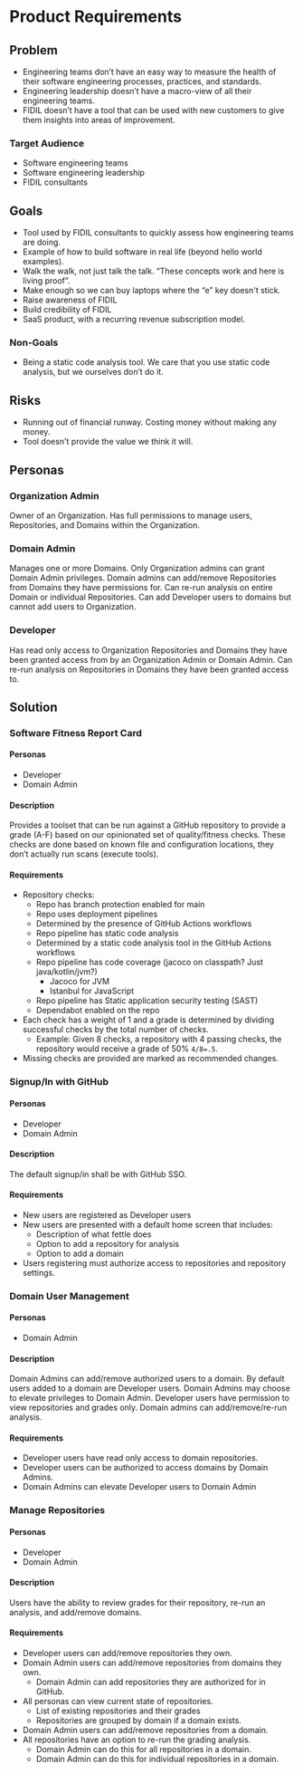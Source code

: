 # Product Requirements

## Problem

* Engineering teams don’t have an easy way to measure the health of their software engineering processes, practices, 
and standards. 
* Engineering leadership doesn’t have a macro-view of all their engineering teams. 
* FIDIL doesn’t have a tool that can be used with new customers to give them insights into areas of improvement.

### Target Audience

* Software engineering teams
* Software engineering leadership
* FIDIL consultants

## Goals

* Tool used by FIDIL consultants to quickly assess how engineering teams are doing.
* Example of how to build software in real life (beyond hello world examples).
* Walk the walk, not just talk the talk. “These concepts work and here is living proof”.
* Make enough so we can buy laptops where the “e” key doesn't stick.
* Raise awareness of FIDIL
* Build credibility of FIDIL
* SaaS product, with a recurring revenue subscription model.

### Non-Goals

* Being a static code analysis tool. We care that you use static code analysis, but we ourselves don’t do it.

## Risks

* Running out of financial runway. Costing money without making any money.
* Tool doesn't provide the value we think it will.

## Personas

### Organization Admin

Owner of an Organization. Has full permissions to manage users, Repositories, and Domains within the Organization.

### Domain Admin

Manages one or more Domains. Only Organization admins can grant Domain Admin privileges. Domain admins can 
add/remove Repositories from Domains they have permissions for. Can re-run analysis on entire Domain or individual 
Repositories. Can add Developer users to domains but cannot add users to Organization.

### Developer

Has read only access to Organization Repositories and Domains they have been granted access from by an Organization 
Admin or Domain Admin. Can re-run analysis on Repositories in Domains they have been granted access to.

## Solution

### Software Fitness Report Card

#### Personas 

* Developer
* Domain Admin

#### Description

Provides a toolset that can be run against a GitHub repository to provide a grade (A-F) based on our opinionated set of quality/fitness checks. These checks are done based on known file and configuration locations, they don’t actually run scans (execute tools).

#### Requirements

* Repository checks:
  * Repo has branch protection enabled for main
  * Repo uses deployment pipelines
  * Determined by the presence of GitHub Actions workflows
  * Repo pipeline has static code analysis
  * Determined by a static code analysis tool in the GitHub Actions workflows
  * Repo pipeline has code coverage (jacoco on classpath? Just java/kotlin/jvm?)
    * Jacoco for JVM
    * Istanbul for JavaScript
  * Repo pipeline has Static application security testing (SAST)
  * Dependabot enabled on the repo
* Each check has a weight of 1 and a grade is determined by dividing successful checks by the total number of checks.
  * Example: Given 8 checks, a repository with 4 passing checks, the repository would receive a grade of 50% `4/8=.5`.
* Missing checks are provided are marked as recommended changes.

### Signup/In with GitHub

#### Personas

* Developer
* Domain Admin

#### Description

The default signup/in shall be with GitHub SSO. 

#### Requirements

* New users are registered as Developer users
* New users are presented with a default home screen that includes:
  * Description of what fettle does
  * Option to add a repository for analysis
  * Option to add a domain
* Users registering must authorize access to repositories and repository settings.

### Domain User Management

#### Personas

* Domain Admin

#### Description

Domain Admins can add/remove authorized users to a domain. By default users added to a domain are Developer users. 
Domain Admins may choose to elevate privileges to Domain Admin. Developer users have permission to view repositories 
and grades only. Domain admins can add/remove/re-run analysis.

#### Requirements

* Developer users have read only access to domain repositories.
* Developer users can be authorized to access domains by Domain Admins.
* Domain Admins can elevate Developer users to Domain Admin

### Manage Repositories

#### Personas

* Developer
* Domain Admin

#### Description

Users have the ability to review grades for their repository, re-run an analysis, and add/remove domains.

#### Requirements

* Developer users can add/remove repositories they own.
* Domain Admin users can add/remove repositories from domains they own.
  * Domain Admin can add repositories they are authorized for in GitHub.
* All personas can view current state of repositories. 
    * List of existing repositories and their grades
    * Repositories are grouped by domain if a domain exists.
* Domain Admin users can add/remove repositories from a domain.
* All repositories have an option to re-run the grading analysis.
  * Domain Admin can do this for all repositories in a domain.
  * Domain Admin can do this for individual repositories in a domain.









